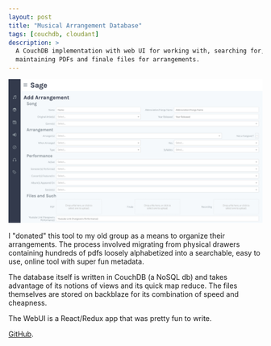 ```yaml
---
layout: post
title: "Musical Arrangement Database"
tags: [couchdb, cloudant]
description: >
  A CouchDB implementation with web UI for working with, searching for, and
  maintaining PDFs and finale files for arrangements.
---
```


![Musical Arrangement Database](/assets/images/projects/sage.png)

I "donated" this tool to my old group as a means to organize their arrangements.
The process involved migrating from physical drawers containing hundreds of pdfs
loosely alphabetized into a searchable, easy to use, online tool with super fun
metadata.

The database itself is written in CouchDB (a NoSQL db) and takes advantage of
its notions of views and its quick map reduce. The files themselves are stored
on backblaze for its combination of speed and cheapness.

The WebUI is a React/Redux app that was pretty fun to write.

[GitHub](https://github.com/kauffecup/hangovers-database).
